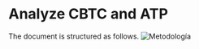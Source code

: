 # Analyze CBTC and ATP
The document is structured as follows.
![Metodología](https://github.com/elsyv/Analyze-the-implementation-and-impact-of-CBTC-and-ATP/assets/160219319/bedbb828-f0e4-4569-916b-07aedf3cc57c)
